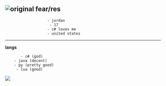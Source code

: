 ![original](https://user-images.githubusercontent.com/85027228/159168807-502a407d-aecb-45c3-a40e-816f88283a6a.gif)
fear/res
----------------
                       - jordan
                        - 17
                       - c# loves me
                       - united states
-------------------------------------            

__langs__

           - c# (god)
        - java (decent)
        - py (pretty good)
         - lua (good)

<img src="https://github-readme-stats.vercel.app/api?username=astraphobic&&show_icons=true&title_color=ffffff&icon_color=bb2acf&text_color=daf7dc&bg_color=191919">
